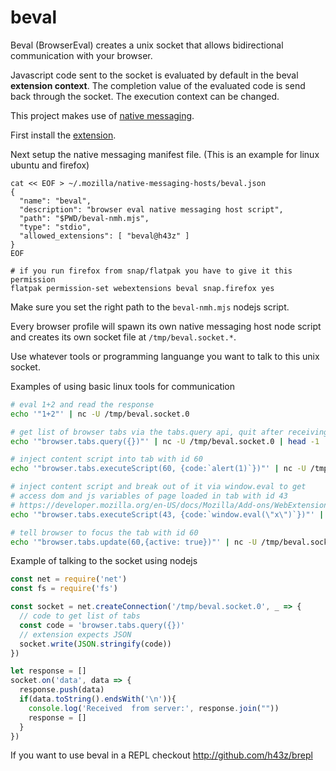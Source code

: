 # beval

Beval (BrowserEval) creates a unix socket that allows bidirectional communication with your browser.

Javascript code sent to the socket is evaluated by default in the beval **extension context**.
The completion value of the evaluated code is send back through the socket.
The execution context can be changed.

This project makes use of [native messaging](https://developer.mozilla.org/en-US/docs/Mozilla/Add-ons/WebExtensions/Native_messaging).

First install the [extension](https://addons.mozilla.org/en-US/firefox/addon/beval/).

Next setup the native messaging manifest file.
(This is an example for linux ubuntu and firefox)

```
cat << EOF > ~/.mozilla/native-messaging-hosts/beval.json
{
  "name": "beval",
  "description": "browser eval native messaging host script",
  "path": "$PWD/beval-nmh.mjs",
  "type": "stdio",
  "allowed_extensions": [ "beval@h43z" ]
}
EOF

# if you run firefox from snap/flatpak you have to give it this permission
flatpak permission-set webextensions beval snap.firefox yes
```

Make sure you set the right path to the `beval-nmh.mjs` nodejs script.

Every browser profile will spawn its own native messaging host node script and
creates its own socket file at `/tmp/beval.socket.*`.

Use whatever tools or programming languange you want to talk to this unix socket.

Examples of using basic linux tools for communication
```sh
# eval 1+2 and read the response
echo '"1+2"' | nc -U /tmp/beval.socket.0

# get list of browser tabs via the tabs.query api, quit after receiving
echo '"browser.tabs.query({})"' | nc -U /tmp/beval.socket.0 | head -1

# inject content script into tab with id 60
echo '"browser.tabs.executeScript(60, {code:`alert(1)`})"' | nc -U /tmp/beval.socket.0

# inject content script and break out of it via window.eval to get
# access dom and js variables of page loaded in tab with id 43
# https://developer.mozilla.org/en-US/docs/Mozilla/Add-ons/WebExtensions/Content_scripts#content_script_environment
echo '"browser.tabs.executeScript(43, {code:`window.eval(\"x\")`})"' | nc -U /tmp/beval.socket.0

# tell browser to focus the tab with id 60
echo '"browser.tabs.update(60,{active: true})"' | nc -U /tmp/beval.socket.0
```

Example of talking to the socket using nodejs
```js
const net = require('net')
const fs = require('fs')

const socket = net.createConnection('/tmp/beval.socket.0', _ => {
  // code to get list of tabs
  const code = 'browser.tabs.query({})'
  // extension expects JSON
  socket.write(JSON.stringify(code))
})

let response = []
socket.on('data', data => {
  response.push(data)
  if(data.toString().endsWith('\n')){
    console.log('Received  from server:', response.join(""))
    response = []
  }
})
```

If you want to use beval in a REPL checkout http://github.com/h43z/brepl
